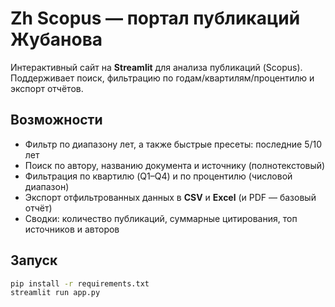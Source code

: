 # Zh Scopus — портал публикаций Жубанова

Интерактивный сайт на **Streamlit** для анализа публикаций (Scopus).
Поддерживает поиск, фильтрацию по годам/квартилям/процентилю и экспорт отчётов.

## Возможности
- Фильтр по диапазону лет, а также быстрые пресеты: последние 5/10 лет
- Поиск по автору, названию документа и источнику (полнотекстовый)
- Фильтрация по квартилю (Q1–Q4) и по процентилю (числовой диапазон)
- Экспорт отфильтрованных данных в **CSV** и **Excel** (и PDF — базовый отчёт)
- Сводки: количество публикаций, суммарные цитирования, топ источников и авторов

## Запуск
```bash
pip install -r requirements.txt
streamlit run app.py
